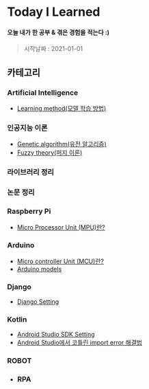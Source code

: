# Today I Learned

#### 오늘 내가 한 공부 & 겪은 경험을 적는다 :)
> 시작날짜 : 2021-01-01

## 카테고리
### Artificial Intelligence
* [Learning method(모델 학습 방법)](https://github.com/BOSOEK/TIL/blob/main/A.I/Supervised%20learning.md)
###   인공지능 이론
* [Genetic algorithm(유전 알고리즘)](https://github.com/BOSOEK/TIL/tree/main/A.I/Genetic%20algorithm)
* [Fuzzy theory(퍼지 이론)](https://github.com/BOSOEK/TIL/blob/main/A.I/puzzy_logic.md)
###   라이브러리 정리
###   논문 정리

### Raspberry Pi
* [Micro Processor Unit (MPU)란?](https://hjeon.tistory.com/20)

### Arduino
* [Micro controller Unit (MCU)란?](https://hjeon.tistory.com/20)
* [Arduino models](https://github.com/BOSOEK/TIL/blob/main/Arduino/Arduino_model.md)

### Django
* [Django Setting](https://github.com/BOSOEK/TIL/blob/main/Django/Django_Setting.md)

### Kotlin
* [Android Studio SDK Setting](https://github.com/BOSOEK/TIL/blob/main/Kotlin/sdk_setting.md)
* [Android Studio에서 코틀린 import error 해결법](https://github.com/BOSOEK/TIL/blob/main/Kotlin/Kotlin_setting_error.md)

### ROBOT
  * ### RPA
